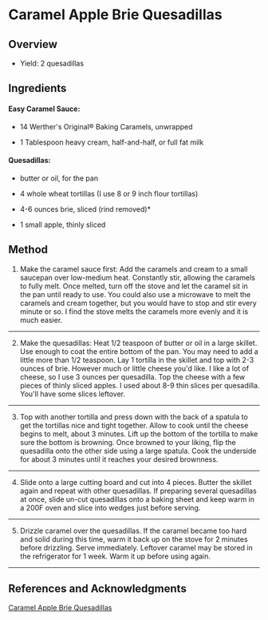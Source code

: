 # Caramel Apple Brie Quesadillas

## Overview

- Yield: 2 quesadillas

## Ingredients

#### Easy Caramel Sauce:

- 14 Werther's Original® Baking Caramels, unwrapped

- 1 Tablespoon heavy cream, half-and-half, or full fat milk

#### Quesadillas:

- butter or oil, for the pan

- 4 whole wheat tortillas (I use 8 or 9 inch flour tortillas)

- 4-6 ounces brie, sliced (rind removed)*

- 1 small apple, thinly sliced

## Method

1. Make the caramel sauce first: Add the caramels and cream to a small saucepan over low-medium heat. Constantly stir, allowing the caramels to fully melt. Once melted, turn off the stove and let the caramel sit in the pan until ready to use. You could also use a microwave to melt the caramels and cream together, but you would have to stop and stir every minute or so. I find the stove melts the caramels more evenly and it is much easier.
---

2. Make the quesadillas: Heat 1/2 teaspoon of butter or oil in a large skillet. Use enough to coat the entire bottom of the pan. You may need to add a little more than 1/2 teaspoon. Lay 1 tortilla in the skillet and top with 2-3 ounces of brie. However much or little cheese you'd like. I like a lot of cheese, so I use 3 ounces per quesadilla. Top the cheese with a few pieces of thinly sliced apples. I used about 8-9 thin slices per quesadilla. You'll have some slices leftover.
---

3. Top with another tortilla and press down with the back of a spatula to get the tortillas nice and tight together. Allow to cook until the cheese begins to melt, about 3 minutes. Lift up the bottom of the tortilla to make sure the bottom is browning. Once browned to your liking, flip the quesadilla onto the other side using a large spatula. Cook the underside for about 3 minutes until it reaches your desired brownness.
---

4. Slide onto a large cutting board and cut into 4 pieces. Butter the skillet again and repeat with other quesadillas. If preparing several quesadillas at once, slide un-cut quesadillas onto a baking sheet and keep warm in a 200F oven and slice into wedges just before serving.
---

5. Drizzle caramel over the quesadillas. If the caramel became too hard and solid during this time, warm it back up on the stove for 2 minutes before drizzling. Serve immediately. Leftover caramel may be stored in the refrigerator for 1 week. Warm it up before using again.
---

## References and Acknowledgments

[Caramel Apple Brie Quesadillas](https://keeprecipes.com/recipe/howtocook/caramel-apple-brie-quesadillas)
